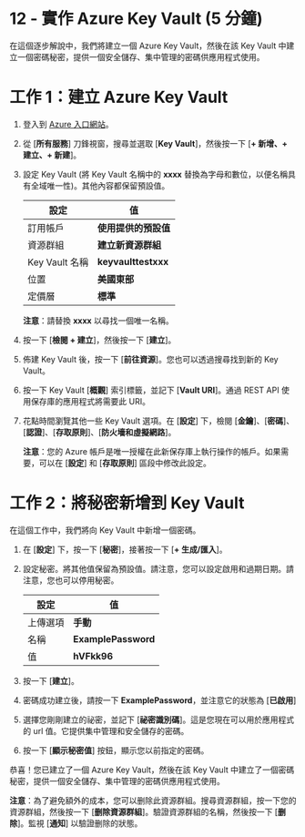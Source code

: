 ﻿---
wts:
    title: '12 - 實作 Azure Key Vault (5 分鐘)'
    module: '模組 04：描述一般安全性和網路安全性功能'
---
# 12 - 實作 Azure Key Vault (5 分鐘)

在這個逐步解說中，我們將建立一個 Azure Key Vault，然後在該 Key Vault 中建立一個密碼秘密，提供一個安全儲存、集中管理的密碼供應用程式使用。

# 工作 1：建立 Azure Key Vault 

1. 登入到 [Azure 入口網站](https://portal.azure.com)。

2. 從 [**所有服務**] 刀鋒視窗，搜尋並選取 [**Key Vault**]，然後按一下 [**+ 新增、+ 建立、+ 新建**]。

3. 設定 Key Vault (將 Key Vault 名稱中的 **xxxx** 替換為字母和數位，以便名稱具有全域唯一性)。其他內容都保留預設值。

    | 設定 | 值 | 
    | --- | --- |
    | 訂用帳戶 | **使用提供的預設值** |
    | 資源群組 | **建立新資源群組** |
    | Key Vault 名稱 | **keyvaulttestxxx** |
    | 位置 | **美國東部** |
    | 定價層 | **標準** |
    
    **注意**：請替換 **xxxx** 以尋找一個唯一名稱。
4. 按一下 [**檢閱 + 建立**]，然後按一下 [**建立**]。 

5. 佈建 Key Vault 後，按一下 [**前往資源**]。您也可以透過搜尋找到新的 Key Vault。 

6. 按一下 Key Vault [**概觀**] 索引標籤，並記下 [**Vault URI**]。通過 REST API 使用保存庫的應用程式將需要此 URI。

7. 花點時間瀏覽其他一些 Key Vault 選項。在 [**設定**] 下，檢閱 [**金鑰**]、[**密碼**]、[**認證**]、[**存取原則**]、[**防火墻和虛擬網路**]。

    **注意**：您的 Azure 帳戶是唯一授權在此新保存庫上執行操作的帳戶。如果需要，可以在 [**設定**] 和 [**存取原則**] 區段中修改此設定。

# 工作 2：將秘密新增到 Key Vault
        
在這個工作中，我們將向 Key Vault 中新增一個密碼。 

1. 在 [**設定**] 下，按一下 [**秘密**]，接著按一下 [**+ 生成/匯入**]。

2. 設定秘密。將其他值保留為預設值。請注意，您可以設定啟用和過期日期。請注意，您也可以停用秘密。

    | 設定 | 值 | 
    | --- | --- |
    | 上傳選項 | **手動** |
    | 名稱 | **ExamplePassword** |
    | 值 | **hVFkk96** |

3. 按一下 [**建立**]。

4. 密碼成功建立後，請按一下 **ExamplePassword**，並注意它的狀態為 [**已啟用**]

5. 選擇您剛剛建立的祕密，並記下 [**祕密識別碼**]。這是您現在可以用於應用程式的 url 值。它提供集中管理和安全儲存的密碼。 

6. 按一下 [**顯示秘密值**] 按鈕，顯示您以前指定的密碼。


恭喜！您已建立了一個 Azure Key Vault，然後在該 Key Vault 中建立了一個密碼秘密，提供一個安全儲存、集中管理的密碼供應用程式使用。

**注意**：為了避免額外的成本，您可以删除此資源群組。搜尋資源群組，按一下您的資源群組，然後按一下 [**删除資源群組**]。驗證資源群組的名稱，然後按一下 [**删除**]。監視 [**通知**] 以驗證删除的狀態。
